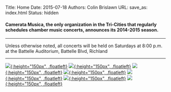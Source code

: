 Title: Home 
Date: 2015-07-18
Authors: Colin Brislawn
URL:
save_as: index.html 
Status: hidden

<!-- # Chamber Music for the Tri-Cities -->

#### Camerata Musica, the only organization in the Tri-Cities that regularly schedules chamber music concerts, announces its 2014-2015 season.

---

Unless otherwise noted, all concerts will be held on Saturdays at 8:00 p.m. at the Battelle Auditorium, Battelle Blvd, Richland

---

<!-- Copied from current season page. Full paths used.-->
[![ ]({filename}/images/2015-2016/StephenBeus200.jpg){:height="150px", .floatleft}]({filename}/2015-2016/StephenBeus.md)
[![ ]({filename}/images/2015-2016/CheifetzGuggenheim200.png){:height="150px", .floatleft}]({filename}/2015-2016/CheifetzandGuggenheim.md)
[![ ]({filename}/images/2015-2016/TheRoseEnsemble200.png){:height="150px", .floatleft}]({filename}/2015-2016/RoseEnsemble.md)
[![ ]({filename}/images/2015-2016/Cosi200.png){:height="150px", .floatleft}]({filename}/2015-2016/CosiQuartet.md)
[![ ]({filename}/images/2015-2016/Tremonti200.png){:height="150px", .floatleft}]({filename}/2015-2016/TrioTremonti.md)
[![ ]({filename}/images/2015-2016/Borealis200.jpg){:height="150px", .floatleft}]({filename}/2015-2016/BorealisWindQuintet.md)
[![ ]({filename}/images/2015-2016/Simphonie200.png){:height="150px", .floatleft}]({filename}/2015-2016/Simphonie.md)
